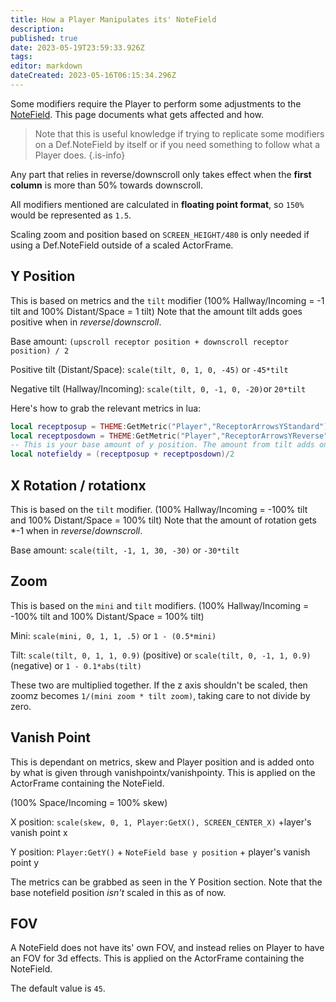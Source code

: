 ```yaml
---
title: How a Player Manipulates its' NoteField
description: 
published: true
date: 2023-05-19T23:59:33.926Z
tags: 
editor: markdown
dateCreated: 2023-05-16T06:15:34.296Z
---
```


Some modifiers require the Player to perform some adjustments to the [NoteField](/en/dev/actors/actortypes/notefield/_index). This page documents what gets affected and how.

> Note that this is useful knowledge if trying to replicate some modifiers on a Def.NoteField by itself or if you need something to follow what a Player does.
{.is-info}

Any part that relies in reverse/downscroll only takes effect when the **first column** is more than 50% towards downscroll.

All modifiers mentioned are calculated in **floating point format**, so `150%` would be represented as `1.5`.

Scaling zoom and position based on `SCREEN_HEIGHT/480` is only needed if using a Def.NoteField outside of a scaled ActorFrame.

## Y Position
This is based on metrics and the `tilt` modifier (100% Hallway/Incoming = -1 tilt and 100% Distant/Space = 1 tilt)
Note that the amount tilt adds goes positive when in *reverse*/*downscroll*.

Base amount: `(upscroll receptor position + downscroll receptor position) / 2`

Positive tilt (Distant/Space): `scale(tilt, 0, 1, 0, -45)` or `-45*tilt`

Negative tilt (Hallway/Incoming): `scale(tilt, 0, -1, 0, -20)`or `20*tilt`

Here's how to grab the relevant metrics in lua:
```lua
local receptposup = THEME:GetMetric("Player","ReceptorArrowsYStandard")
local receptposdown = THEME:GetMetric("Player","ReceptorArrowsYReverse")
-- This is your base amount of y position. The amount from tilt adds onto this.
local notefieldy = (receptposup + receptposdown)/2
```

## X Rotation / rotationx
This is based on the `tilt` modifier. (100% Hallway/Incoming = -100% tilt and 100% Distant/Space = 100% tilt)
Note that the amount of rotation gets \*-1 when in *reverse*/*downscroll*.

Base amount: `scale(tilt, -1, 1, 30, -30)` or `-30*tilt`

## Zoom
This is based on the `mini` and `tilt` modifiers. (100% Hallway/Incoming = -100% tilt and 100% Distant/Space = 100% tilt)

Mini: `scale(mini, 0, 1, 1, .5)` or `1 - (0.5*mini)`

Tilt: `scale(tilt, 0, 1, 1, 0.9)` (positive) or `scale(tilt, 0, -1, 1, 0.9)` (negative) or `1 - 0.1*abs(tilt)`

These two are multiplied together. If the z axis shouldn't be scaled, then zoomz becomes `1/(mini zoom * tilt zoom)`, taking care to not divide by zero.

## Vanish Point
This is dependant on metrics, skew and Player position and is added onto by what is given through vanishpointx/vanishpointy. This is applied on the ActorFrame containing the NoteField.

(100% Space/Incoming = 100% skew)

X position: `scale(skew, 0, 1, Player:GetX(), SCREEN_CENTER_X)` +layer's vanish point x

Y position: `Player:GetY()` + `NoteField base y position` + player's vanish point y

The metrics can be grabbed as seen in the Y Position section. Note that the base notefield position *isn't* scaled in this as of now.

## FOV
A NoteField does not have its' own FOV, and instead relies on Player to have an FOV for 3d effects. This is applied on the ActorFrame containing the NoteField.

The default value is `45`.
